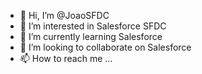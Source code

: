 - 👋 Hi, I’m @JoaoSFDC
- 👀 I’m interested in Salesforce SFDC
- 🌱 I’m currently learning Salesforce
- 💞️ I’m looking to collaborate on Salesforce
- 📫 How to reach me ...

<!---
JoaoSFDC/JoaoSFDC is a ✨ special ✨ repository because its `README.md` (this file) appears on your GitHub profile.
You can click the Preview link to take a look at your changes.
--->
